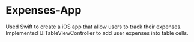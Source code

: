 # Expenses-App
Used Swift to create a iOS app that allow users to track their expenses. Implemented UITableViewController to add user expenses into table cells.
